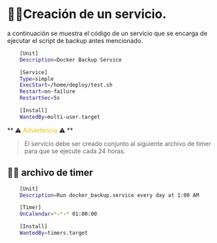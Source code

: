 # 🧑‍🔧Creación de un servicio.

a continuación se muestra el código de un servicio que se encarga de ejecutar el script de backup antes mencionado.

~~~bash
    [Unit]
    Description=Docker Backup Service

    [Service]
    Type=simple
    ExecStart=/home/deploy/test.sh
    Restart=on-failure
    RestartSec=5s

    [Install]
    WantedBy=multi-user.target
~~~

** ⚠️<span style="color:#EBC004"> Advertencia </span>⚠️ ** 
> El servicio debe ser creado conjunto al siguiente archivo de timer para que se ejecute cada 24 horas.

## 🧑‍🔧 archivo de timer
~~~bash
    [Unit]
    Description=Run docker_backup.service every day at 1:00 AM

    [Timer]
    OnCalendar=*-*-* 01:00:00

    [Install]
    WantedBy=timers.target
~~~
